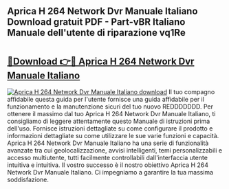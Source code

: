 ## Aprica H 264 Network Dvr Manuale Italiano Download gratuit PDF - Part-vBR Italiano Manuale dell'utente di riparazione vq1Re

# <h2><a href="http://dfder8.blite.top/?on=Aprica+H+264+Network+Dvr+Manuale+Italiano">🔗Download 👉🔴 Aprica H 264 Network Dvr Manuale Italiano</a></h2>

[![Aprica H 264 Network Dvr Manuale Italiano download](https://i.imgur.com/lujVjoI.png)](http://dfder8.blite.top/?on=Aprica+H+264+Network+Dvr+Manuale+Italiano)
Il tuo compagno affidabile questa guida per l'utente fornisce una guida affidabile per il funzionamento e la manutenzione sicuri del tuo nuovo REDDDDDDD. Per ottenere il massimo dal tuo Aprica H 264 Network Dvr Manuale Italiano, ti consigliamo di leggere attentamente questo Manuale di istruzioni prima dell'uso. Fornisce istruzioni dettagliate su come configurare il prodotto e informazioni dettagliate su come utilizzare le sue varie funzioni e capacità. Aprica H 264 Network Dvr Manuale Italiano ha una serie di funzionalità avanzate tra cui geolocalizzazione, avvisi intelligenti, temi personalizzabili e accesso multiutente, tutti facilmente controllabili dall'interfaccia utente intuitiva e intuitiva. Il vostro successo è il nostro obiettivo Aprica H 264 Network Dvr Manuale Italiano. Ci impegniamo a garantire la tua massima soddisfazione.
